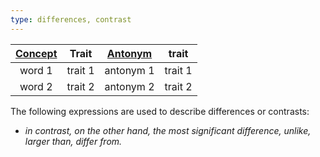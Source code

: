 ```yaml
---
type: differences, contrast
---
```

| [Concept](https://www.onelook.com/thesaurus/) |  Trait  | [Antonym](https://antonym.wordhippo.com/) | trait   |
|:-----------------------------------------:|:-------:|:-----------------------------------------:| ------- |
|                  word 1                   | trait 1 |                 antonym 1                 | trait 1 |
|                  word 2                   | trait 2 |                 antonym 2                 | trait 2  |

The following expressions are used to describe differences or contrasts: 
- _in contrast, on the other hand, the most significant difference, unlike, larger than, differ from._